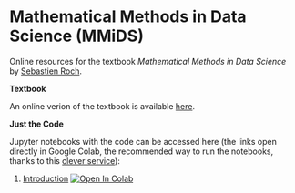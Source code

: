 # Mathematical Methods in Data Science (MMiDS)

Online resources for the textbook *Mathematical Methods in Data Science*  by [Sebastien Roch](https://people.math.wisc.edu/~roch/).

**Textbook**

An online verion of the textbook is available [here](https://mmids-textbook.github.io/).

**Just the Code**

Jupyter notebooks with the code can be accessed here (the links open directly in Google Colab, the recommended way to run the notebooks, thanks to this [clever service](https://www.endtoend.ai/blog/githubtocolab/)):

1. [Introduction](https://githubtocolab.com/MMiDS-textbook/MMiDS-textbook.github.io/blob/main/just_the_code/01_notebook.ipynb)
[![Open In Colab](https://colab.research.google.com/assets/colab-badge.svg)](https://colab.research.google.com/github/MMiDS-textbook/MMiDS-textbook.github.io/blob/main/just_the_code/01_notebook.ipynb)
